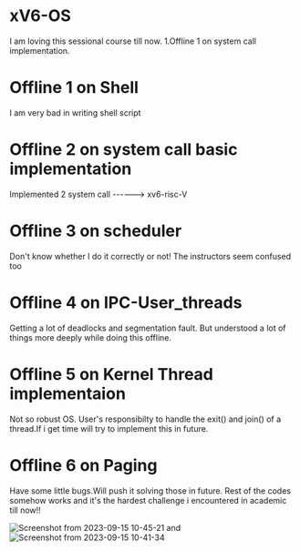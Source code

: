 # xV6-OS
I am loving this sessional course till now.
1.Offline 1 on system call implementation. 
# Offline 1 on Shell
I am very bad in writing shell script
# Offline 2 on system call basic implementation

Implemented 2 system call ------> xv6-risc-V
# Offline 3 on scheduler
Don't know whether I do it correctly or not! The instructors seem confused too
# Offline 4 on IPC-User_threads
Getting a lot of deadlocks and segmentation fault. But understood a lot of things more deeply while doing this offline.
# Offline 5 on Kernel Thread implementaion
Not so robust OS. User's responsibilty to handle the exit() and join() of a thread.If i get time will try to implement this in future.
# Offline 6 on Paging
Have some little bugs.Will push it solving those in future. Rest of the codes somehow works and it's the hardest challenge i encountered in academic till now!!

![Screenshot from 2023-09-15 10-45-21](https://github.com/Superb-Man/xV6-OS/assets/104999005/4510e122-7faa-465c-9829-16717dd18770)
and 
![Screenshot from 2023-09-15 10-41-34](https://github.com/Superb-Man/xV6-OS/assets/104999005/98d80c5a-4047-4aa6-9d49-9e012be52077)

